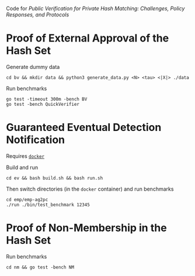Code for _Public Verification for Private Hash Matching: Challenges, Policy Responses, and Protocols_

# Proof of External Approval of the Hash Set

Generate dummy data
```
cd bv && mkdir data && python3 generate_data.py <N> <tau> <|X|> ./data
```

Run benchmarks
```
go test -timeout 300m -bench BV
go test -bench QuickVerifier
```

# Guaranteed Eventual Detection Notification

Requires [`docker`](https://www.docker.com)

Build and run
```
cd ev && bash build.sh && bash run.sh
```

Then switch directories (in the `docker` container) and run benchmarks
```
cd emp/emp-ag2pc
./run ./bin/test_benchmark 12345
```

# Proof of Non-Membership in the Hash Set

Run benchmarks
```
cd nm && go test -bench NM
```

